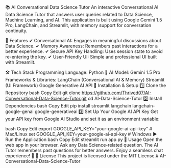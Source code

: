 📚 AI Conversational Data Science Tutor
An interactive Conversational AI Data Science Tutor that answers user queries related to Data Science, Machine Learning, and AI. This application is built using Google Gemini 1.5 Pro, LangChain, and Streamlit, with memory support for conversation continuity.

🚀 Features
✔ Conversational AI: Engages in meaningful discussions about Data Science.
✔ Memory Awareness: Remembers past interactions for a better experience.
✔ Secure API Key Handling: Uses session state to avoid re-entering the key.
✔ User-Friendly UI: Simple and professional UI built with Streamlit.

🛠 Tech Stack
Programming Language: Python 🐍
AI Model: Gemini 1.5 Pro
Frameworks & Libraries:
LangChain (Conversational AI & Memory)
Streamlit (UI Framework)
Google Generative AI API
🎯 Installation & Setup
1️⃣ Clone the Repository
bash
Copy
Edit
git clone https://github.com/Thrived07/AI-Conversational-Data-Science-Tutor.git
cd AI-Data-Science-Tutor
2️⃣ Install Dependencies
bash
Copy
Edit
pip install streamlit langchain langchain-google-genai google-generativeai
3️⃣ Set Up Your Google AI API Key
Get your API key from Google AI Studio and set it as an environment variable:

bash
Copy
Edit
export GOOGLE_API_KEY="your-google-ai-api-key"  # Mac/Linux
set GOOGLE_API_KEY=your-google-ai-api-key        # Windows
▶️ Run the Application
bash
Copy
Edit
streamlit run app.py
📌 Usage
Open the web app in your browser.
Ask any Data Science-related question.
The AI Tutor remembers past questions for better answers.
Enjoy a seamless chat experience! 🎉
📜 License
This project is licensed under the MIT License.# AI-Conversational-Data-Science-Tutor
